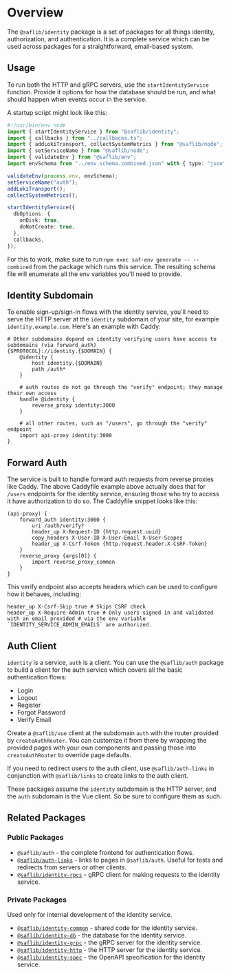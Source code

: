 # Overview

The `@saflib/identity` package is a set of packages for all things identity, authorization, and authentication. It is a complete service which can be used across packages for a straightforward, email-based system.

## Usage

To run both the HTTP and gRPC servers, use the `startIdentityService` function. Provide it options for how the database should be run, and what should happen when events occur in the service.

A startup script might look like this:

```ts
#!/usr/bin/env node
import { startIdentityService } from "@saflib/identity";
import { callbacks } from "../callbacks.ts";
import { addLokiTransport, collectSystemMetrics } from "@saflib/node";
import { setServiceName } from "@saflib/node";
import { validateEnv } from "@saflib/env";
import envSchema from "../env.schema.combined.json" with { type: "json" };

validateEnv(process.env, envSchema);
setServiceName("auth");
addLokiTransport();
collectSystemMetrics();

startIdentityService({
  dbOptions: {
    onDisk: true,
    doNotCreate: true,
  },
  callbacks,
});
```

For this to work, make sure to run `npm exec saf-env generate -- --combined` from the package which runs this service. The resulting schema file will enumerate all the env variables you'll need to provide.

## Identity Subdomain

To enable sign-up/sign-in flows with the identity service, you'll need to serve the HTTP server at the `identity` subdomain of your site, for example `identity.example.com`. Here's an example with Caddy:

```caddy
# Other subdomains depend on identity verifying users have access to subdomains (via forward_auth)
{$PROTOCOL}://identity.{$DOMAIN} {
	@identity {
		host identity.{$DOMAIN}
		path /auth*
	}

	# auth routes do not go through the "verify" endpoint; they manage their own access
	handle @identity {
		reverse_proxy identity:3000
	}

	# all other routes, such as "/users", go through the "verify" endpoint
	import api-proxy identity:3000
}
```

## Forward Auth

The service is built to handle forward auth requests from reverse proxies like Caddy. The above Caddyfile example above actually does that for `/users` endpoints for the identity service, ensuring those who try to access it have authorization to do so. The Caddyfile snippet looks like this:

```caddy
(api-proxy) {
	forward_auth identity:3000 {
		uri /auth/verify?
		header_up X-Request-ID {http.request.uuid}
		copy_headers X-User-ID X-User-Email X-User-Scopes
		header_up X-Csrf-Token {http.request.header.X-CSRF-Token}
	}
	reverse_proxy {args[0]} {
		import reverse_proxy_common
	}
}
```

This verify endpoint also accepts headers which can be used to configure how it behaves, including:

```
header_up X-Csrf-Skip true # Skips CSRF check
header_up X-Require-Admin true # Only users signed in and validated with an email provided # via the env variable `IDENTITY_SERVICE_ADMIN_EMAILS` are authorized.
```

## Auth Client

`identity` is a service, `auth` is a client. You can use the `@saflib/auth` package to build a client for the auth service which covers all the basic authentication flows:

- Login
- Logout
- Register
- Forgot Password
- Verify Email

Create a `@saflib/vue` client at the subdomain `auth` with the router provided by `createAuthRouter`. You can customize it from there by wrapping the provided pages with your own components and passing those into `createAuthRouter` to override page defaults.

If you need to redirect users _to_ the auth client, use `@saflib/auth-links` in conjunction with `@saflib/links` to create links to the auth client.

These packages assume the `identity` subdomain is the HTTP server, and the `auth` subdomain is the Vue client. So be sure to configure them as such.

## Related Packages

### Public Packages

- `@saflib/auth` - the complete frontend for authentication flows.
- [`@saflib/auth-links`](../../auth-links/docs/ref/index.md) - links to pages in `@saflib/auth`. Useful for tests and redirects from servers or other clients.
- [`@saflib/identity-rpcs`](../../identity-rpcs/docs/ref/index.md) - gRPC client for making requests to the identity service.

### Private Packages

Used only for internal development of the identity service.

- [`@saflib/identity-common`](../../identity-common/docs/ref/index.md) - shared code for the identity service.
- [`@saflib/identity-db`](../../identity-db/docs/ref/index.md) - the database for the identity service.
- [`@saflib/identity-grpc`](../../identity-grpc/docs/ref/index.md) - the gRPC server for the identity service.
- [`@saflib/identity-http`](../../identity-http/docs/ref/index.md) - the HTTP server for the identity service.
- [`@saflib/identity-spec`](../../identity-spec/docs/ref/index.md) - the OpenAPI specification for the identity service.
